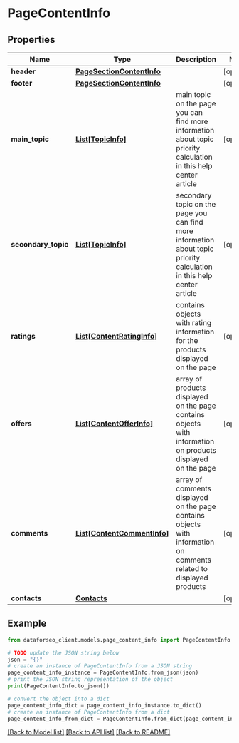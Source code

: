 # PageContentInfo


## Properties

Name | Type | Description | Notes
------------ | ------------- | ------------- | -------------
**header** | [**PageSectionContentInfo**](PageSectionContentInfo.md) |  | [optional] 
**footer** | [**PageSectionContentInfo**](PageSectionContentInfo.md) |  | [optional] 
**main_topic** | [**List[TopicInfo]**](TopicInfo.md) | main topic on the page you can find more information about topic priority calculation in this help center article | [optional] 
**secondary_topic** | [**List[TopicInfo]**](TopicInfo.md) | secondary topic on the page you can find more information about topic priority calculation in this help center article | [optional] 
**ratings** | [**List[ContentRatingInfo]**](ContentRatingInfo.md) | contains objects with rating information for the products displayed on the page | [optional] 
**offers** | [**List[ContentOfferInfo]**](ContentOfferInfo.md) | array of products displayed on the page contains objects with information on products displayed on the page | [optional] 
**comments** | [**List[ContentCommentInfo]**](ContentCommentInfo.md) | array of comments displayed on the page contains objects with information on comments related to displayed products | [optional] 
**contacts** | [**Contacts**](Contacts.md) |  | [optional] 

## Example

```python
from dataforseo_client.models.page_content_info import PageContentInfo

# TODO update the JSON string below
json = "{}"
# create an instance of PageContentInfo from a JSON string
page_content_info_instance = PageContentInfo.from_json(json)
# print the JSON string representation of the object
print(PageContentInfo.to_json())

# convert the object into a dict
page_content_info_dict = page_content_info_instance.to_dict()
# create an instance of PageContentInfo from a dict
page_content_info_from_dict = PageContentInfo.from_dict(page_content_info_dict)
```
[[Back to Model list]](../README.md#documentation-for-models) [[Back to API list]](../README.md#documentation-for-api-endpoints) [[Back to README]](../README.md)


